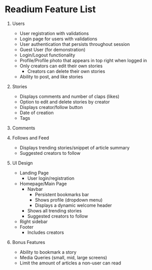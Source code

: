 # Readium Feature List

1. Users
   * User registration with validations
   * Login page for users with validations
   * User authentication that persists throughout session
   * Guest User (for demonstration)
   * Login/Logout functionality
   * Profile/Profile photo that appears in top right when logged in
   * Only creators can edit their own stories
     * Creators can delete their own stories
   * Ability to post, and like stories
2. Stories
   * Displays comments and number of claps (likes)
   * Option to edit and delete stories by creator
   * Displays creator/follow button
   * Date of creation
   * Tags
3. Comments

4. Follows and Feed
   * Displays trending stories/snippet of article summary
   * Suggested creators to follow
5. UI Design
   * Landing Page
     * User login/registration
   * Homepage/Main Page
     * Navbar
       * Persistent bookmarks bar
       * Shows profile (dropdown menu)
       * Displays a dynamic welcome header
     * Shows all trending stories
     * Suggested creators to follow
   * Right sidebar
   * Footer
     * Includes creators
6. Bonus Features
   * Ability to bookmark a story
   * Media Queries (small, mid, large screens)
   * Limit the amount of articles a non-user can read
